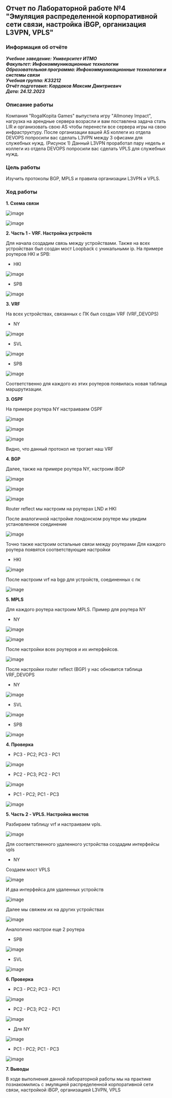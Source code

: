 ## Отчет по Лабораторной работе №4 <br> "Эмуляция распределенной корпоративной сети связи, настройка iBGP, организация L3VPN, VPLS"
### Информация об отчёте

***Учебное заведение: Университет ИТМО***  
***Факультет: Инфокоммуникационные технологии***  
***Образовательная программа: Инфокоммуникационные технологии и системы связи***  
***Учебная группа: K33212***  
***Отчёт подготовил: Кардаков Максим Дмитриевич***  
***Дата: 24.12.2023***  

### Описание работы  

Компания "RogaIKopita Games" выпустила игру "Allmoney Impact", нагрузка на арендные сервера возрасли и вам поставлена задача стать LIR и организовать свою AS чтобы перенести все сервера игры на свою инфраструктуру. После организации вашей AS коллеги из отдела DEVOPS попросили вас сделать L3VPN между 3 офисами для служебных нужд. (Рисунок 1) Данный L3VPN проработал пару недель и коллеги из отдела DEVOPS попросили вас сделать VPLS для служебных нужд.

### Цель работы  

Изучить протоколы BGP, MPLS и правила организации L3VPN и VPLS.

### Ход работы  

**1. Схема связи** </br>

![image](https://github.com/shuNya19/2023_2024-introduction_in_routing-k33212-kardakov-m-d/assets/66511121/9093fbf1-b0b9-4ba3-9581-2d9eefac0e25)

![image](https://github.com/shuNya19/2023_2024-introduction_in_routing-k33212-kardakov-m-d/assets/66511121/57b7e9f6-debd-483c-adff-285212299693)

**2. Часть 1 - VRF. Настройка устройств**

Для начала создадим связь между устройствами. Также на всех устройствах был создан мост Loopback с уникальными ip. На примере роутеров HKI и SPB:

* HKI

![image](https://github.com/shuNya19/2023_2024-introduction_in_routing-k33212-kardakov-m-d/assets/66511121/3b7c5400-ce17-4aa0-8cc0-cfb94b8b90f6)

* SPB

![image](https://github.com/shuNya19/2023_2024-introduction_in_routing-k33212-kardakov-m-d/assets/66511121/e70aefed-490a-4961-a528-a7f16820ba77)



**3. VRF** </br>

На всех устройствах, связанных с ПК был создан VRF (VRF_DEVOPS)

* NY

![image](https://github.com/shuNya19/2023_2024-introduction_in_routing-k33212-kardakov-m-d/assets/66511121/3687929b-80d8-47d4-b823-17d30fc1a623)

* SVL

![image](https://github.com/shuNya19/2023_2024-introduction_in_routing-k33212-kardakov-m-d/assets/66511121/eba2bfe5-634e-4a32-b072-e3bb0518e018)

* SPB

![image](https://github.com/shuNya19/2023_2024-introduction_in_routing-k33212-kardakov-m-d/assets/66511121/26e307a4-be8c-49be-a33f-ba1005de6a06)


Соответственно для каждого из этих роутеров появилась новая таблица маршрутизации.

**3. OSPF** </br>

На примере роутера NY настраиваем OSPF

![image](https://github.com/shuNya19/2023_2024-introduction_in_routing-k33212-kardakov-m-d/assets/66511121/e6013ae1-f443-4258-a6c3-c4d8b356cd47)


![image](https://github.com/shuNya19/2023_2024-introduction_in_routing-k33212-kardakov-m-d/assets/66511121/aa8f7b5e-41dd-4964-bfc1-adb17814834d)


![image](https://github.com/shuNya19/2023_2024-introduction_in_routing-k33212-kardakov-m-d/assets/66511121/f451d52e-2377-4d9c-b4f5-1dfeba60913d)

Видно, что данный протокол не трогает наш VRF

**4. BGP** </br>

Далее, также на примере роутера NY, настроим iBGP

![image](https://github.com/shuNya19/2023_2024-introduction_in_routing-k33212-kardakov-m-d/assets/66511121/7fb291d6-066e-4562-89e2-1532efbf936b)

![image](https://github.com/shuNya19/2023_2024-introduction_in_routing-k33212-kardakov-m-d/assets/66511121/2b567f4c-28e0-4cc0-be24-aec2721bb716)

![image](https://github.com/shuNya19/2023_2024-introduction_in_routing-k33212-kardakov-m-d/assets/66511121/ca1bd0ac-844e-46a9-81fc-851d862cd7e3)

Router reflect мы настроим на роутерах LND и HKI 

После аналогичной настройке лондонском роутере мы увидим установленное соединение

![image](https://github.com/shuNya19/2023_2024-introduction_in_routing-k33212-kardakov-m-d/assets/66511121/2a92795c-52af-458e-be49-9bd088375162)

Точно также настроим остальные связи между роутерами
Для каждого роутера появятся соответствующие настройки

* HKI

![image](https://github.com/shuNya19/2023_2024-introduction_in_routing-k33212-kardakov-m-d/assets/66511121/16eca438-4e5f-465f-8476-ac964141daa1)

После настроим vrf на bgp для устройств, соединенных с пк

![image](https://github.com/shuNya19/2023_2024-introduction_in_routing-k33212-kardakov-m-d/assets/66511121/a67be009-ac7c-4e99-99f3-93757df4cf5a)


**5. MPLS** </br>

Для каждого роутера настроим MPLS. Пример для роутера NY

* NY

![image](https://github.com/shuNya19/2023_2024-introduction_in_routing-k33212-kardakov-m-d/assets/66511121/723a3a0a-a20f-4e9f-a1cf-ed2e26db8b2a)


![image](https://github.com/shuNya19/2023_2024-introduction_in_routing-k33212-kardakov-m-d/assets/66511121/e0d59389-129a-4f02-b5d9-3f791816030f)


После настройки всех роутеров и их интерфейсов.

![image](https://github.com/shuNya19/2023_2024-introduction_in_routing-k33212-kardakov-m-d/assets/66511121/da18da65-2582-4a60-80de-7b6d53b75ce9)



После настройки router reflect (BGP) у нас обновится таблица VRF_DEVOPS

* NY

![image](https://github.com/shuNya19/2023_2024-introduction_in_routing-k33212-kardakov-m-d/assets/66511121/a5ffb79a-aa10-4895-b112-c753b7e6c15b)

* SVL

![image](https://github.com/shuNya19/2023_2024-introduction_in_routing-k33212-kardakov-m-d/assets/66511121/81e8f2f0-9c6c-4d15-aaf0-19da3d2bda9a)


* SPB

![image](https://github.com/shuNya19/2023_2024-introduction_in_routing-k33212-kardakov-m-d/assets/66511121/f9acc769-fc50-4d77-86a9-37897b5f96f9)

**4. Проверка** </br>

* PC3 - PC2; PC3 - PC1

![image](https://github.com/shuNya19/2023_2024-introduction_in_routing-k33212-kardakov-m-d/assets/66511121/a3329f48-08ec-4b77-8e62-4c216ab0506b)


* PC2 - PC3; PC2 - PC1

![image](https://github.com/shuNya19/2023_2024-introduction_in_routing-k33212-kardakov-m-d/assets/66511121/fe045f4b-3c81-46cb-a07f-264662f4b988)


* PC1 - PC2; PC1 - PC3

![image](https://github.com/shuNya19/2023_2024-introduction_in_routing-k33212-kardakov-m-d/assets/66511121/48404acb-62ba-41a6-b2dd-5a2781b7b89f)


**5. Часть 2 - VPLS. Настройка мостов**</br>

Разбираем таблицу vrf и настраиваем vpls. 

![image](https://github.com/shuNya19/2023_2024-introduction_in_routing-k33212-kardakov-m-d/assets/66511121/dd75e2c5-1eb4-4f7c-85ca-28e87db54305)

Для соответственного удаленного устройства создадим интерфейсы vpls


* NY

Создаем мост VPLS

![image](https://github.com/shuNya19/2023_2024-introduction_in_routing-k33212-kardakov-m-d/assets/66511121/f3056907-0004-4ac7-a4d3-d9c4b7c4046e)

И два интерфейса для удаленных устройств

![image](https://github.com/shuNya19/2023_2024-introduction_in_routing-k33212-kardakov-m-d/assets/66511121/23ba5746-7b81-4f0b-86e9-4f35882d67c6)

Далее мы свяжем их на других устройствах

![image](https://github.com/shuNya19/2023_2024-introduction_in_routing-k33212-kardakov-m-d/assets/66511121/1a80893c-6d34-444e-8483-0b7fee05f3cc)

Аналогично настрои еще 2 роутера

* SPB

![image](https://github.com/shuNya19/2023_2024-introduction_in_routing-k33212-kardakov-m-d/assets/66511121/43efffb8-b887-4a3e-ba6d-7034b150d91d)

* SVL

![image](https://github.com/shuNya19/2023_2024-introduction_in_routing-k33212-kardakov-m-d/assets/66511121/c6ac3d29-6a5b-4569-b2a4-9395def057e8)


**6. Проверка** </br>


* PC3 - PC2; PC3 - PC1

![image](https://github.com/shuNya19/2023_2024-introduction_in_routing-k33212-kardakov-m-d/assets/66511121/4b9a6a02-adb6-40d9-bc89-ae44a2541e53)

* PC2 - PC3; PC2 - PC1

![image](https://github.com/shuNya19/2023_2024-introduction_in_routing-k33212-kardakov-m-d/assets/66511121/967bdf38-603e-4ac0-b5e3-13d5ad39e3ac)


* Для NY

![image](https://github.com/shuNya19/2023_2024-introduction_in_routing-k33212-kardakov-m-d/assets/66511121/b6cfc52c-ffc9-4d5b-afac-b87579742216)


* PC1 - PC2; PC1 - PC3

![image](https://github.com/shuNya19/2023_2024-introduction_in_routing-k33212-kardakov-m-d/assets/66511121/873a81c4-5e78-48f9-89a1-bf81f98b0534)



**7. Выводы**  

В ходе выполнения данной лабораторной работы мы на практике познакомились c эмуляцией распределенной корпоративной сети связи, настройкой iBGP, организацией L3VPN, VPLS
